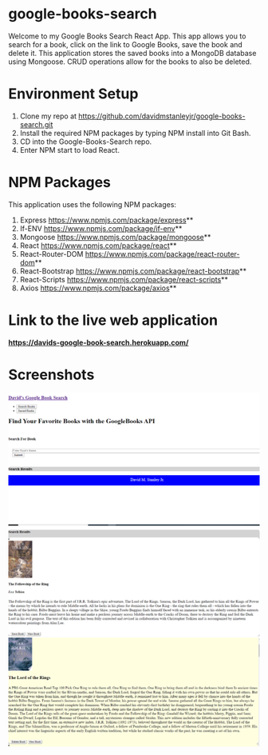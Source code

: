 # google-books-search

Welcome to my Google Books Search React App. This app allows you to search for a book, click on the link to Google Books, save the book and delete it. This application stores the saved books into a MongoDB database using Mongoose. CRUD operations allow for the books to also be deleted.

# Environment Setup

1. Clone my repo at https://github.com/davidmstanleyjr/google-books-search.git
2. Install the required NPM packages by typing NPM install into Git Bash.
3. CD into the Google-Books-Search repo.
4. Enter NPM start to load React.

# NPM Packages

This application uses the following NPM packages:

1. Express https://www.npmjs.com/package/express**
2. If-ENV https://www.npmjs.com/package/if-env**
3. Mongoose https://www.npmjs.com/package/mongoose**
4. React https://www.npmjs.com/package/react**
5. React-Router-DOM https://www.npmjs.com/package/react-router-dom**
6. React-Bootstrap https://www.npmjs.com/package/react-bootstrap**
7. React-Scripts https://www.npmjs.com/package/react-scripts**
8. Axios https://www.npmjs.com/package/axios**

# Link to the live web application

**https://davids-google-book-search.herokuapp.com/**

# Screenshots

![Screenshot 1](client/public/images/snip1.PNG)
![Screenshot 2](client/public/images/snip2.PNG)
![Screenshot 3](client/public/images/snip3.PNG)



